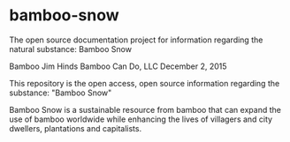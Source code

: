 # bamboo-snow
The open source documentation project for information regarding the natural substance: Bamboo Snow

Bamboo Jim Hinds
Bamboo Can Do, LLC
December 2, 2015

This repository is the open access, open source information regarding the substance: "Bamboo Snow"

Bamboo Snow is a sustainable resource from bamboo that can expand the use of bamboo worldwide while enhancing the lives of villagers and city dwellers, plantations and capitalists.  
